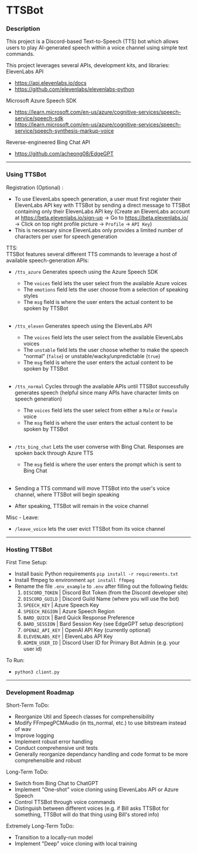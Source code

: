# TTSBot
### Description  
This project is a Discord-based Text-to-Speech (TTS) bot which allows users to play AI-generated speech within a voice channel using simple text commands.  

This project leverages several APIs, development kits, and libraries:  
ElevenLabs API
- https://api.elevenlabs.io/docs
- https://github.com/elevenlabs/elevenlabs-python

Microsoft Azure Speech SDK
- https://learn.microsoft.com/en-us/azure/cognitive-services/speech-service/speech-sdk
- https://learn.microsoft.com/en-us/azure/cognitive-services/speech-service/speech-synthesis-markup-voice  

Reverse-engineered Bing Chat API
- https://github.com/acheong08/EdgeGPT  

---
### Using TTSBot
Registration (Optional) :  
- To use ElevenLabs speech generation, a user must first register their ElevenLabs API key with TTSBot by sending a direct message to TTSBot containing only their ElevenLabs API key (Create an ElevenLabs account at https://beta.elevenlabs.io/sign-up &rarr; Go to https://beta.elevenlabs.io/ &rarr; Click on top right profile picture &rarr; ```Profile``` &rarr; ```API Key```)
- This is necessary since ElevenLabs only provides a limited number of characters per user for speech generation  

TTS:  
TTSBot features several different TTS commands to leverage a host of available speech-generation APIs:
- ```/tts_azure``` Generates speech using the Azure Speech SDK
    - The ```voices``` field lets the user select from the available Azure voices
    - The ```emotions``` field lets the user choose from a selection of speaking styles
    - The ```msg``` field is where the user enters the actual content to be spoken by TTSBot  
&nbsp;  

- ```/tts_eleven``` Generates speech using the ElevenLabs API
    - The ```voices``` field lets the user select from the available ElevenLabs voices
    - The ```unstable``` field lets the user choose whether to make the speech "normal" (```false```) or unstable/wacky/unpredictable (```true```)
    - The ```msg``` field is where the user enters the actual content to be spoken by TTSBot  
&nbsp;  

- ```/tts_normal``` Cycles through the available APIs until TTSBot successfully generates speech (helpful since many APIs have character limits on speech generation)
    - The ```voices``` field lets the user select from either a ```Male``` or ```Female``` voice
    - The ```msg``` field is where the user enters the actual content to be spoken by TTSBot  
&nbsp;

- ```/tts_bing_chat``` Lets the user converse with Bing Chat. Responses are spoken back through Azure TTS
    - The ```msg``` field is where the user enters the prompt which is sent to Bing Chat  
&nbsp;

- Sending a TTS command will move TTSBot into the user's voice channel, where TTSBot will begin speaking
- After speaking, TTSBot will remain in the voice channel

Misc - Leave:
- ```/leave_voice``` lets the user evict TTSBot from its voice channel

---
### Hosting TTSBot
First Time Setup:
- Install basic Python requirements ```pip install -r requirements.txt```
- Install ffmpeg to environment ```apt install ffmpeg```
- Rename the file ```.env_example``` to ```.env``` after filling out the following fields:  
     1. ```DISCORD_TOKEN``` | Discord Bot Token (from the Discord developer site)
     2. ```DISCORD_GUILD``` | Discord Guild Name (where you will use the bot)
     3. ```SPEECH_KEY```    | Azure Speech Key
     4. ```SPEECH_REGION``` | Azure Speech Region
     5. ```BARD_QUICK```    | Bard Quick Response Preference
     6. ```BARD_SESSION```    | Bard Session Key (see EdgeGPT setup description)
     7. ```OPENAI_API_KEY```    | OpenAI API Key (currently optional)
     8. ```ELEVENLABS_KEY```    | ElevenLabs API Key
     9. ```ADMIN_USER_ID```    | Discord User ID for Primary Bot Admin (e.g. your user id)

To Run:
- ``` python3 client.py ```

---
### Development Roadmap
Short-Term ToDo:
- Reorganize Util and Speech classes for comprehensibility
- Modify FFmpegPCMAudio (in tts_normal, etc.) to use bitstream instead of wav
- Improve logging
- Implement robust error handling
- Conduct comprehensive unit tests
- Generally reorganize dependancy handling and code format to be more comprehensible and robust

Long-Term ToDo:
- Switch from Bing Chat to ChatGPT
- Implement "One-shot" voice cloning using ElevenLabs API or Azure Speech 
- Control TTSBot through voice commands
- Distinguish between different voices (e.g. if Bill asks TTSBot for something, TTSBot will do that thing using Bill's stored info)

Extremely Long-Term ToDo:
- Transition to a locally-run model
- Implement "Deep" voice cloning with local training
